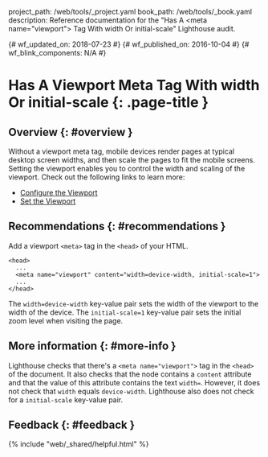 project_path: /web/tools/_project.yaml book_path: /web/tools/_book.yaml description: Reference documentation for the "Has A &lt;meta name="viewport"&gt; Tag With width Or initial-scale" Lighthouse audit.

{# wf_updated_on: 2018-07-23 #} {# wf_published_on: 2016-10-04 #} {# wf_blink_components: N/A #}

# Has A Viewport Meta Tag With width Or initial-scale {: .page-title }

## Overview {: #overview }

Without a viewport meta tag, mobile devices render pages at typical desktop screen widths, and then scale the pages to fit the mobile screens. Setting the viewport enables you to control the width and scaling of the viewport. Check out the following links to learn more:

* [Configure the Viewport](/speed/docs/insights/ConfigureViewport)
* [Set the Viewport](/web/fundamentals/design-and-ux/responsive/#set-the-viewport)

## Recommendations {: #recommendations }

Add a viewport `<meta>` tag in the `<head>` of your HTML.

    <head>
      ...
      <meta name="viewport" content="width=device-width, initial-scale=1">
      ...
    </head>
    

The `width=device-width` key-value pair sets the width of the viewport to the width of the device. The `initial-scale=1` key-value pair sets the initial zoom level when visiting the page.

## More information {: #more-info }

Lighthouse checks that there's a `<meta name="viewport">` tag in the `<head>` of the document. It also checks that the node contains a `content` attribute and that the value of this attribute contains the text `width=`. However, it does not check that `width` equals `device-width`. Lighthouse also does not check for a `initial-scale` key-value pair.

## Feedback {: #feedback }

{% include "web/_shared/helpful.html" %}